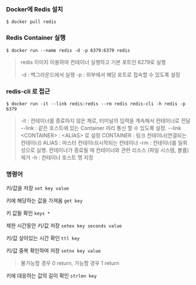 ### Docker에 Redis 설치
``` $ docker pull redis ```

### Redis Container 실행
``` $ docker run --name redis -d -p 6379:6379 redis ```
> redis 이미지 이용하여 컨테이너 실행하고 기본 포트인 6279로 실행
>
> -d : 백그라운드에서 실행
> -p : 외부에서 해당 포트로 접속할 수 있도록 설정

### redis-cli 로 접근
``` $ docker run -it --link redis:redis --rm redis redis-cli -h redis -p 6379 ```
> -it : 컨테이너를 종료하지 않은 채로, 터미널의 입력을 계속해서 컨테이너로 전달
> --link : 같은 호스트에 있는 Container 끼리 통신 할 수 있도록 설정.
> --link \<CONTAINER> : \<ALIAS> 로 설정
> CONTAINER : 링크 컨테이너(연결되는 컨테이너)
> ALIAS : 마스터 컨테이너(시작되는 컨테이너
> -rm : 컨테이너를 일회성으로 실행. 컨테이너가 종료될 때 컨테이너와 관련 리소스 (파일 시스템, 볼륨) 제거
> -h : 컨테이너 호스트  명 지정

### 명령어
키/값을 저장
``` set key value ```

키에 해당하는 값을 가져옴
``` get key ```

키 값들 확인
``` keys * ```

제한 시간동안 키/값 저장
```setex key seconds value ```

키/값 살아있는 시간 확인
``` ttl key ```

키/값 중복 확인하여 저장
``` setnx key value ```
> 불가능할 경우 0  return, 가능할 경우 1 return

키에 대응하는 값의 길이 확인
``` strlen key ```